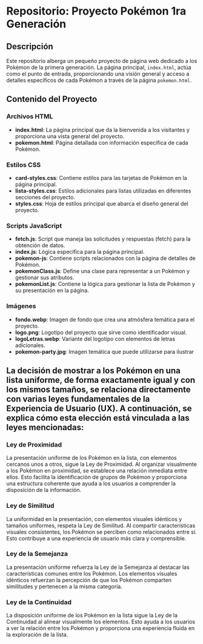 # Repositorio: Proyecto Pokémon 1ra Generación

## Descripción

Este repositorio alberga un pequeño proyecto de página web dedicado a los Pokémon de la primera generación. La página principal, `index.html`, actúa como el punto de entrada, proporcionando una visión general y acceso a detalles específicos de cada Pokémon a través de la página `pokemon.html`.

## Contenido del Proyecto

### Archivos HTML

- **index.html**: La página principal que da la bienvenida a los visitantes y proporciona una vista general del proyecto.
- **pokemon.html**: Página detallada con información específica de cada Pokémon.

### Estilos CSS

- **card-styles.css**: Contiene estilos para las tarjetas de Pokémon en la página principal.
- **lista-styles.css**: Estilos adicionales para listas utilizadas en diferentes secciones del proyecto.
- **styles.css**: Hoja de estilos principal que abarca el diseño general del proyecto.

### Scripts JavaScript

- **fetch.js**: Script que maneja las solicitudes y respuestas (fetch) para la obtención de datos.
- **index.js**: Lógica específica para la página principal.
- **pokemon-js**: Contiene scripts relacionados con la página de detalles de Pokémon.
- **pokemonClass.js**: Define una clase para representar a un Pokémon y gestionar sus atributos.
- **pokemonList.js**: Contiene la lógica para gestionar la lista de Pokémon y su presentación en la página.

### Imágenes

- **fondo.webp**: Imagen de fondo que crea una atmósfera temática para el proyecto.
- **logo.png**: Logotipo del proyecto que sirve como identificador visual.
- **logoLetras.webp**: Variante del logotipo con elementos de letras adicionales.
- **pokemon-party.jpg**: Imagen temática que puede utilizarse para ilustrar

## La decisión de mostrar a los Pokémon en una lista uniforme, de forma exactamente igual y con los mismos tamaños, se relaciona directamente con varias leyes fundamentales de la Experiencia de Usuario (UX). A continuación, se explica cómo esta elección está vinculada a las leyes mencionadas:

### Ley de Proximidad

La presentación uniforme de los Pokémon en la lista, con elementos cercanos unos a otros, sigue la Ley de Proximidad. Al organizar visualmente a los Pokémon en proximidad, se establece una relación inmediata entre ellos. Esto facilita la identificación de grupos de Pokémon y proporciona una estructura coherente que ayuda a los usuarios a comprender la disposición de la información.

### Ley de Similitud

La uniformidad en la presentación, con elementos visuales idénticos y tamaños uniformes, respeta la Ley de Similitud. Al compartir características visuales consistentes, los Pokémon se perciben como relacionados entre sí. Esto contribuye a una experiencia de usuario más clara y comprensible.

### Ley de la Semejanza

La presentación uniforme refuerza la Ley de la Semejanza al destacar las características comunes entre los Pokémon. Los elementos visuales idénticos refuerzan la percepción de que los Pokémon comparten similitudes y pertenecen a la misma categoría.

### Ley de la Continuidad

La disposición uniforme de los Pokémon en la lista sigue la Ley de la Continuidad al alinear visualmente los elementos. Esto ayuda a los usuarios a ver la relación entre los Pokémon y proporciona una experiencia fluida en la exploración de la lista.
